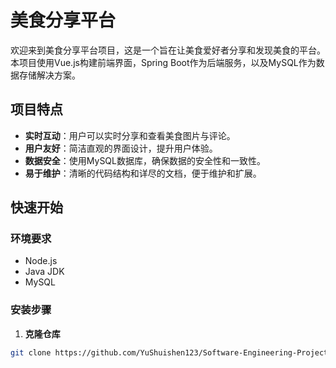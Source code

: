 # 美食分享平台

欢迎来到美食分享平台项目，这是一个旨在让美食爱好者分享和发现美食的平台。本项目使用Vue.js构建前端界面，Spring Boot作为后端服务，以及MySQL作为数据存储解决方案。

## 项目特点

- **实时互动**：用户可以实时分享和查看美食图片与评论。
- **用户友好**：简洁直观的界面设计，提升用户体验。
- **数据安全**：使用MySQL数据库，确保数据的安全性和一致性。
- **易于维护**：清晰的代码结构和详尽的文档，便于维护和扩展。

## 快速开始

### 环境要求

- Node.js
- Java JDK
- MySQL

### 安装步骤

1. **克隆仓库**

```bash
git clone https://github.com/YuShuishen123/Software-Engineering-Project-Repository.git
